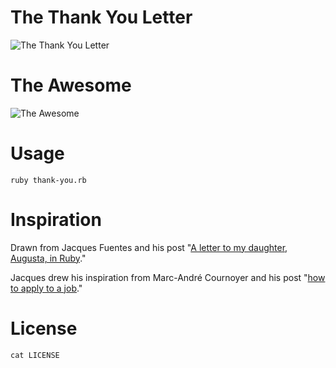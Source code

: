 # The Thank You Letter

![The Thank You Letter](https://c1.staticflickr.com/9/8840/18468002185_1165f8f30e_o.png)

# The Awesome

![The Awesome](https://c1.staticflickr.com/1/361/18280265950_d8ac18a111_o.png)

# Usage

`ruby thank-you.rb`

# Inspiration

Drawn from Jacques Fuentes and his post "[A letter to my daughter, Augusta, in Ruby](http://jacquesfuentes.com/2013/01/a-letter-to-my-daughter-augusta-in-ruby/)."

Jacques drew his inspiration from Marc-André Cournoyer and his post "[how to apply to a job](http://macournoyer.com/blog/2010/02/23/how-to-apply-to-a-job/)."

# License

`cat LICENSE`
